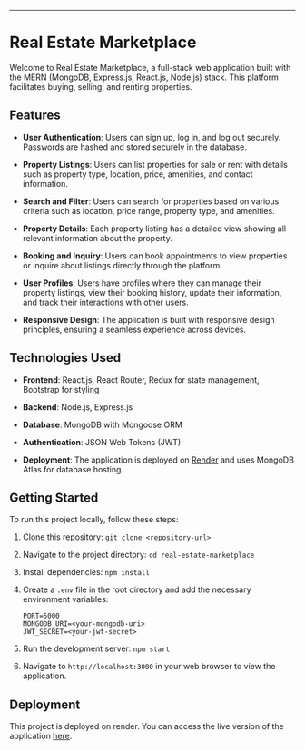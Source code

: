 ---

# Real Estate Marketplace

Welcome to Real Estate Marketplace, a full-stack web application built with the MERN (MongoDB, Express.js, React.js, Node.js) stack. This platform facilitates buying, selling, and renting properties.

## Features

- **User Authentication**: Users can sign up, log in, and log out securely. Passwords are hashed and stored securely in the database.
  
- **Property Listings**: Users can list properties for sale or rent with details such as property type, location, price, amenities, and contact information.

- **Search and Filter**: Users can search for properties based on various criteria such as location, price range, property type, and amenities.

- **Property Details**: Each property listing has a detailed view showing all relevant information about the property.

- **Booking and Inquiry**: Users can book appointments to view properties or inquire about listings directly through the platform.

- **User Profiles**: Users have profiles where they can manage their property listings, view their booking history, update their information, and track their interactions with other users.

- **Responsive Design**: The application is built with responsive design principles, ensuring a seamless experience across devices.

## Technologies Used

- **Frontend**: React.js, React Router, Redux for state management, Bootstrap for styling
  
- **Backend**: Node.js, Express.js
  
- **Database**: MongoDB with Mongoose ORM
  
- **Authentication**: JSON Web Tokens (JWT)
  
- **Deployment**: The application is deployed on [Render](#) and uses MongoDB Atlas for database hosting.

## Getting Started

To run this project locally, follow these steps:

1. Clone this repository: `git clone <repository-url>`
  
2. Navigate to the project directory: `cd real-estate-marketplace`
  
3. Install dependencies: `npm install`
  
4. Create a `.env` file in the root directory and add the necessary environment variables:

    ```
    PORT=5000
    MONGODB_URI=<your-mongodb-uri>
    JWT_SECRET=<your-jwt-secret>
    ```

5. Run the development server: `npm start`

6. Navigate to `http://localhost:3000` in your web browser to view the application.

## Deployment

This project is deployed on render. You can access the live version of the application [here](#).
